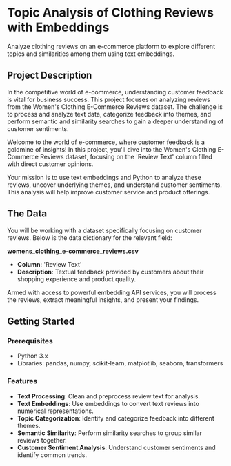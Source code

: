 # Topic Analysis of Clothing Reviews with Embeddings

Analyze clothing reviews on an e-commerce platform to explore different topics and similarities among them using text embeddings.

## Project Description

In the competitive world of e-commerce, understanding customer feedback is vital for business success. This project focuses on analyzing reviews from the Women's Clothing E-Commerce Reviews dataset. The challenge is to process and analyze text data, categorize feedback into themes, and perform semantic and similarity searches to gain a deeper understanding of customer sentiments.

Welcome to the world of e-commerce, where customer feedback is a goldmine of insights! In this project, you'll dive into the Women's Clothing E-Commerce Reviews dataset, focusing on the 'Review Text' column filled with direct customer opinions.

Your mission is to use text embeddings and Python to analyze these reviews, uncover underlying themes, and understand customer sentiments. This analysis will help improve customer service and product offerings.

## The Data

You will be working with a dataset specifically focusing on customer reviews. Below is the data dictionary for the relevant field:

**womens_clothing_e-commerce_reviews.csv**

- **Column**: 'Review Text'
- **Description**: Textual feedback provided by customers about their shopping experience and product quality.

Armed with access to powerful embedding API services, you will process the reviews, extract meaningful insights, and present your findings.

## Getting Started

### Prerequisites

- Python 3.x
- Libraries: pandas, numpy, scikit-learn, matplotlib, seaborn, transformers

### Features

- **Text Processing**: Clean and preprocess review text for analysis.
- **Text Embeddings**: Use embeddings to convert text reviews into numerical representations.
- **Topic Categorization**: Identify and categorize feedback into different themes.
- **Semantic Similarity**: Perform similarity searches to group similar reviews together.
- **Customer Sentiment Analysis**: Understand customer sentiments and identify common trends.
